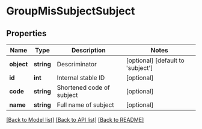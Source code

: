 # GroupMisSubjectSubject

## Properties
Name | Type | Description | Notes
------------ | ------------- | ------------- | -------------
**object** | **string** | Descriminator | [optional] [default to 'subject']
**id** | **int** | Internal stable ID | [optional] 
**code** | **string** | Shortened code of subject | [optional] 
**name** | **string** | Full name of subject | [optional] 

[[Back to Model list]](../README.md#documentation-for-models) [[Back to API list]](../README.md#documentation-for-api-endpoints) [[Back to README]](../README.md)


